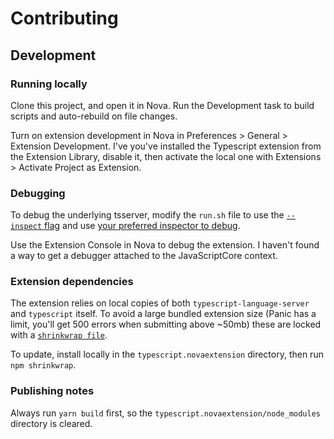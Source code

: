 # Contributing

## Development

### Running locally

Clone this project, and open it in Nova. Run the Development task to build scripts and auto-rebuild on file changes.

Turn on extension development in Nova in Preferences > General > Extension Development. I've you've installed the Typescript extension from the Extension Library, disable it, then activate the local one with Extensions > Activate Project as Extension.

### Debugging

To debug the underlying tsserver, modify the `run.sh` file to use the [`--inspect` flag](https://nodejs.org/en/docs/guides/debugging-getting-started/) and use [your preferred inspector to debug](https://nodejs.org/en/docs/guides/debugging-getting-started/#inspector-clients).

Use the Extension Console in Nova to debug the extension. I haven't found a way to get a debugger attached to the JavaScriptCore context.

### Extension dependencies

The extension relies on local copies of both `typescript-language-server` and `typescript` itself. To avoid a large bundled extension size (Panic has a limit, you'll get 500 errors when submitting above ~50mb) these are locked with a [`shrinkwrap file`](https://docs.npmjs.com/configuring-npm/shrinkwrap-json.html).

To update, install locally in the `typescript.novaextension` directory, then run `npm shrinkwrap`.

### Publishing notes

Always run `yarn build` first, so the `typescript.novaextension/node_modules` directory is cleared.
